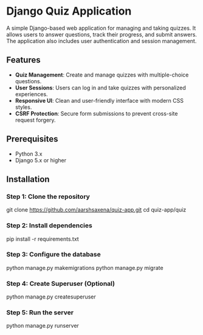# Django Quiz Application

A simple Django-based web application for managing and taking quizzes. It allows users to answer questions, track their progress, and submit answers. The application also includes user authentication and session management.

## Features

- **Quiz Management**: Create and manage quizzes with multiple-choice questions.
- **User Sessions**: Users can log in and take quizzes with personalized experiences.
- **Responsive UI**: Clean and user-friendly interface with modern CSS styles.
- **CSRF Protection**: Secure form submissions to prevent cross-site request forgery.

## Prerequisites

- Python 3.x
- Django 5.x or higher

## Installation

### Step 1: Clone the repository

git clone https://github.com/aarshsaxena/quiz-app.git
cd quiz-app/quiz

### Step 2: Install dependencies

pip install -r requirements.txt

### Step 3: Configure the database

python manage.py makemigrations
python manage.py migrate

### Step 4: Create Superuser (Optional)

python manage.py createsuperuser

### Step 5: Run the server

python manage.py runserver


